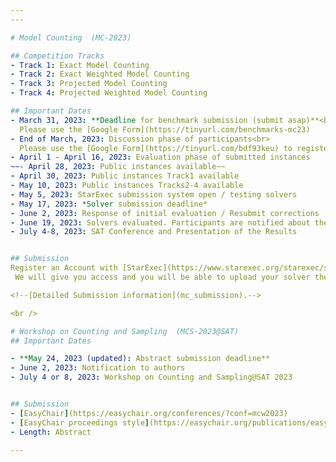 ```yaml
---
---

# Model Counting  (MC-2023)

## Competition Tracks
- Track 1: Exact Model Counting 
- Track 2: Exact Weighted Model Counting
- Track 3: Projected Model Counting
- Track 4: Projected Weighted Model Counting

## Important Dates
- March 31, 2023: **Deadline for benchmark submission (submit asap)**<br>
  Please use the [Google Form](https://tinyurl.com/benchmarks-mc23)
- End of March, 2023: Discussion phase of participants<br>
  Please use the [Google Form](https://tinyurl.com/bdf93keu) to register intent to participate
- April 1 - April 16, 2023: Evaluation phase of submitted instances
~~- April 28, 2023: Public instances available~~
- April 30, 2023: Public instances Track1 available
- May 10, 2023: Public instances Tracks2-4 available
- May 5, 2023: StarExec submission system open / testing solvers
- May 17, 2023: *Solver submission deadline*
- June 2, 2023: Response of initial evaluation / Resubmit corrections
- June 19, 2023: Solvers evaluated. Participants are notified about their results
- July 4-8, 2023: SAT Conference and Presentation of the Results


## Submission
Register an Account with [StarExec](https://www.starexec.org/starexec/secure/explore/spaces.jsp?id=441292).
 We will give you access and you will be able to upload your solver there.

<!--[Detailed Submission information](mc_submission).-->

<br />

# Workshop on Counting and Sampling  (MCS-2023@SAT)
## Important Dates

- **May 24, 2023 (updated): Abstract submission deadline** 
- June 2, 2023: Notification to authors 
- July 4 or 8, 2023: Workshop on Counting and Sampling@SAT 2023 


## Submission
- [EasyChair](https://easychair.org/conferences/?conf=mcw2023)
- [EasyChair proceedings style](https://easychair.org/publications/easychair.zip)
- Length: Abstract

---
```


